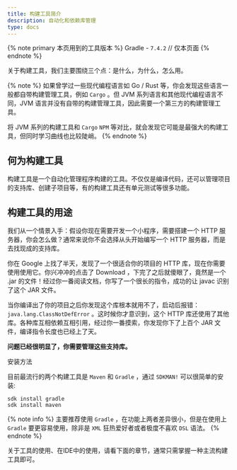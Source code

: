```yaml
---
title: 构建工具简介
description: 自动化和依赖库管理
type: docs
---
```


{% note primary 本页用到的工具版本 %}
Gradle - `7.4.2` // 仅本页面
{% endnote %}

关于构建工具，我们主要围绕三个点：是什么，为什么，怎么用。

{% note %}
如果曾学过一些现代编程语言如 Go / Rust 等，你会发现这些语言一般都自带构建管理工具，例如 `Cargo` 。但 JVM 系列语言和其他现代编程语言不同，JVM 语言并没有自带的构建管理工具，因此需要一个第三方的构建管理工具。

将 JVM 系列的构建工具和 `Cargo` `NPM` 等对比，就会发现它可能是最强大的构建工具，但同时学习曲线也比较陡峭。
{% endnote %}

## 何为构建工具

构建工具是一个自动化管理程序构建的工具。不仅仅是编译代码，还可以管理项目的支持库、创建子项目等，有的构建工具还有单元测试等很多功能。

## 构建工具的用途

我们从一个情景入手：假设你现在需要开发一个小程序，需要搭建一个 HTTP 服务器，你会怎么做？通常来说你不会选择从头开始编写一个 HTTP 服务器，而是去找现成的支持库。

你在 Google 上找了半天，发现了一个很适合你的项目的 HTTP 库，现在你需要使用使用它。你兴冲冲的点击了 Download ，下完了之后就傻眼了，竟然是一个 .jar 的文件！经过你一番阅读文档，你写了一个很长的指令，成功的让 javac 识别了这个 JAR 文件。

当你编译出了你的项目之后你发现这个库根本就用不了，启动后报错：`java.lang.ClassNotDefError` 。这时候你才意识到，这个 HTTP 库还使用了其他库。各种库互相依赖互相引用，经过你一番摸索，你发现你下了上百个 JAR 文件，编译指令长度也已经上了天。

**问题已经很明显了，你需要管理这些支持库。**

安装方法

目前最流行的两个构建工具是 `Maven` 和 `Gradle` ，通过 `SDKMAN!` 可以很简单的安装:

```
sdk install gradle
sdk install maven
```

{% note info %}
主要推荐使用 `Gradle` ，在功能上两者差异很小，但是在使用上 `Gradle` 要更容易使用，除非是 `XML` 狂热爱好者或者极度不喜欢 `DSL` 语法。
{% endnote %}

关于工具的使用、在IDE中的使用，请看下面的章节，通常只需掌握一种主流构建工具即可。
